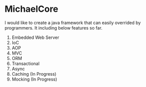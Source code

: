 # MichaelCore

I would like to create a java framework that can easily overrided by programmers.
It including below features so far.

1. Embedded Web Server
2. IoC
3. AOP
4. MVC
5. ORM
6. Transactional
7. Async
8. Caching (In Progress)
9. Mocking (In Progress)
